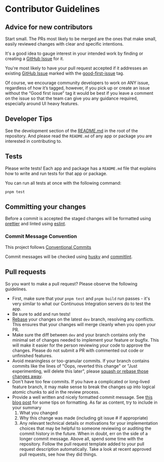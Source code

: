 # Contributor Guidelines

## Advice for new contributors

Start small. The PRs most likely to be merged are the ones that make small, easily reviewed changes with clear and
specific intentions.

It's a good idea to gauge interest in your intended work by finding or creating
a [GitHub Issue](https://github.com/oxen-io/websites/issues) for it.

You're most likely to have your pull request accepted if it addresses an
existing [GitHub Issue](https://github.com/oxen-io/websites/issues) marked with
the [good-first-issue](https://github.com/oxen-io/websites/labels/good%20first%20issue)
tag.

Of course, we encourage community developers to work on ANY issue, regardless of how it’s tagged, however, if you pick
up or create an issue without the “Good first issue” tag it would be best if you leave a comment on the issue so that
the team can give you any guidance required, especially around UI heavy features.

## Developer Tips

See the development section of the [README.md](README.md#development) in the root of the repository. And please read the
`README.md` of any app or package you are interested in contributing to.

## Tests

Please write tests! Each app and package has a `README.md` file that explains how to write and run tests for that app or
package.

You can run all tests at once with the following command:

```shell
pnpm test
```

## Committing your changes

Before a commit is accepted the staged changes will be formatted using [prettier](https://prettier.io/) and linted
using [eslint](https://eslint.org/).

### Commit Message Convention

This project follows [Conventional Commits](https://www.conventionalcommits.org/en/v1.0.0/)

Commit messages will be checked using [husky](https://typicode.github.io/husky/#/)
and [commitlint](https://commitlint.js.org/).

## Pull requests

So you want to make a pull request? Please observe the following guidelines.

- First, make sure that your `pnpm test` and `pnpm build` run passes - it's very similar to what our Continuous
  Integration servers do to test the app.
- Be sure to add and run tests!
- [Rebase](https://nathanleclaire.com/blog/2014/09/14/dont-be-scared-of-git-rebase/) your changes on the latest `dev`
  branch, resolving any conflicts. This ensures that your changes will merge cleanly when you open your PR.
- Make sure the diff between `dev` and your branch contains only the minimal set of changes needed to implement your
  feature or bugfix. This will make it easier for the person reviewing your code to approve the changes. Please do not
  submit a PR with commented out code or unfinished features.
- Avoid meaningless or too-granular commits. If your branch contains commits like the lines of "Oops, reverted this
  change" or "Just experimenting, will delete this later",
  please [squash or rebase those changes away](https://robots.thoughtbot.com/git-interactive-rebase-squash-amend-rewriting-history).
- Don't have too few commits. If you have a complicated or long-lived feature branch, it may make sense to break the
  changes up into logical atomic chunks to aid in the review process.
- Provide a well written and nicely formatted commit message.
  See [this blog post](http://chris.beams.io/posts/git-commit/) for some tips on formatting. As far as content, try to
  include in your summary
    1. What you changed
    2. Why this change was made (including git issue # if appropriate)
    3. Any relevant technical details or motivations for your implementation choices that may be helpful to someone
       reviewing or auditing the commit history in the future. When in doubt, err on the side of a longer commit
       message. Above all, spend some time with the repository. Follow the pull request template added to your pull
       request description automatically. Take a look at recent approved pull requests, see how they did things.
